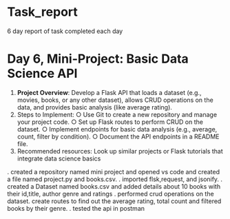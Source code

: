 # Task_report
 6 day report of task completed each day

 # Day 6, Mini-Project: Basic Data Science API
 1. __Project Overview__: Develop a Flask API that loads a dataset (e.g.,
 movies, books, or any other dataset), allows CRUD operations on
 the data, and provides basic analysis (like average rating).
 2. Steps to Implement:
 ○ Use Git to create a new repository and manage your project
 code.
 ○ Set up Flask routes to perform CRUD on the dataset.
 ○ Implement endpoints for basic data analysis (e.g., average,
 count, filter by condition).
 ○ Document the API endpoints in a README file.
 3. Recommended resources: Look up similar projects or Flask
 tutorials that integrate data science basics   


. created a repository named mini project and opened vs code and created a file named project.py and books.csv.
. imported flsk,request, and jsonify.
. created a Dataset named books.csv and added details about 10 books with their id,title, author genre and ratings
. performed crud operations on the dataset. create routes to find out the average rating, total count and filtered books by their genre.
. tested the api in postman